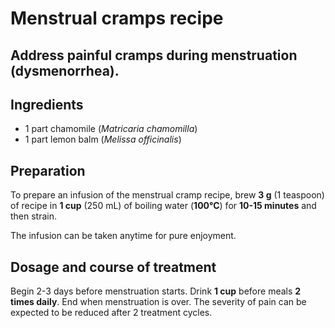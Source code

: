 # Menstrual cramps recipe 

## Address painful cramps during menstruation (dysmenorrhea).

## Ingredients
- 1 part chamomile (*Matricaria chamomilla*)
- 1 part lemon balm (*Melissa officinalis*)

## Preparation

To prepare an infusion of the menstrual cramp recipe, brew **3 g** (1 teaspoon) of recipe in **1 cup** (250 mL) of boiling water (**100°C**) for **10-15 minutes** and then strain.

The infusion can be taken anytime for pure enjoyment.

## Dosage and course of treatment

Begin 2-3 days before menstruation starts. Drink **1 cup** before meals **2 times daily**. End when menstruation is over.
The severity of pain can be expected to be reduced after 2 treatment cycles. 
